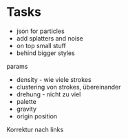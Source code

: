 # Tasks

* json for particles
* add splatters and noise
* on top small stuff
* behind bigger styles



params
* density - wie viele strokes
* clustering von strokes, übereinander
* drehung - nicht zu viel
* palette
* gravity
* origin position

Korrektur nach links

